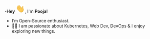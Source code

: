 -**Hey** <img src="https://github.com/Pooja-Saleru/Pooja-Saleru/blob/main/Hi.gif" width="29px"/>, I'm **Pooja!**
- I’m Open-Source enthusiast. 
- :woman_technologist: I am passionate about Kubernetes, Web Dev, DevOps & I enjoy exploring new things. 


<!---
Pooja-Saleru/Pooja-Saleru is a ✨ special ✨ repository because its `README.md` (this file) appears on your GitHub profile.
You can click the Preview link to take a look at your changes.
--->

